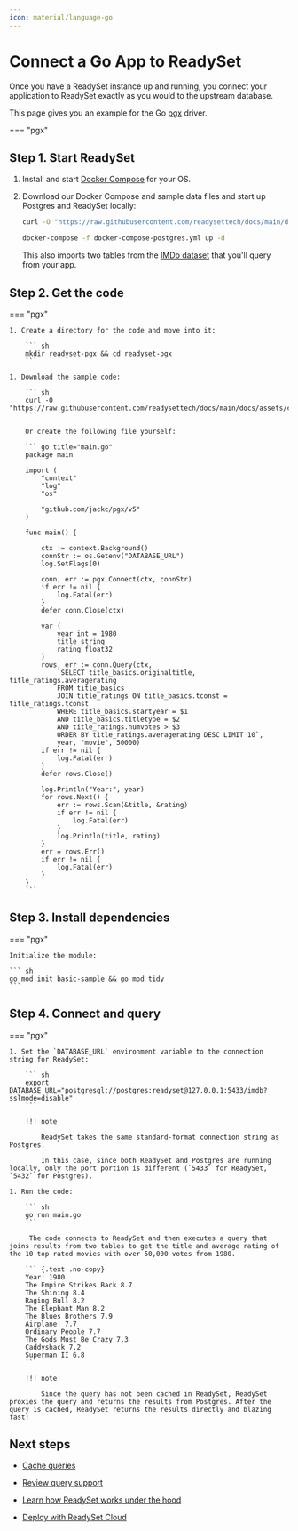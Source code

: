```yaml
---
icon: material/language-go
---
```


# Connect a Go App to ReadySet

Once you have a ReadySet instance up and running, you connect your application to ReadySet exactly as you would to the upstream database.

This page gives you an example for the Go [pgx](https://github.com/jackc/pgx) driver.

=== "pgx"

## Step 1. Start ReadySet

1. Install and start [Docker Compose](https://docs.docker.com/engine/install/) for your OS.

1. Download our Docker Compose and sample data files and start up Postgres and ReadySet locally:

   ```sh
   curl -O "https://raw.githubusercontent.com/readysettech/docs/main/docs/assets/{docker-compose-postgres.yml,imdb-postgres.sql}"
   ```

   ```sh
   docker-compose -f docker-compose-postgres.yml up -d
   ```

   This also imports two tables from the [IMDb dataset](https://www.imdb.com/interfaces/) that you'll query from your app.

## Step 2. Get the code

=== "pgx"

    1. Create a directory for the code and move into it:

        ``` sh
        mkdir readyset-pgx && cd readyset-pgx
        ```

    1. Download the sample code:

        ``` sh
        curl -O "https://raw.githubusercontent.com/readysettech/docs/main/docs/assets/code/pgx/main.go"
        ```

        Or create the following file yourself:

        ``` go title="main.go"
        package main

        import (
            "context"
            "log"
            "os"

            "github.com/jackc/pgx/v5"
        )

        func main() {

            ctx := context.Background()
            connStr := os.Getenv("DATABASE_URL")
            log.SetFlags(0)

            conn, err := pgx.Connect(ctx, connStr)
            if err != nil {
                log.Fatal(err)
            }
            defer conn.Close(ctx)

            var (
                year int = 1980
                title string
                rating float32
            )
            rows, err := conn.Query(ctx,
                `SELECT title_basics.originaltitle, title_ratings.averagerating
                FROM title_basics
                JOIN title_ratings ON title_basics.tconst = title_ratings.tconst
                WHERE title_basics.startyear = $1
                AND title_basics.titletype = $2
                AND title_ratings.numvotes > $3
                ORDER BY title_ratings.averagerating DESC LIMIT 10`,
                year, "movie", 50000)
            if err != nil {
                log.Fatal(err)
            }
            defer rows.Close()

            log.Println("Year:", year)
            for rows.Next() {
                err := rows.Scan(&title, &rating)
                if err != nil {
                    log.Fatal(err)
                }
                log.Println(title, rating)
            }
            err = rows.Err()
            if err != nil {
                log.Fatal(err)
            }
        }
        ```

## Step 3. Install dependencies

=== "pgx"

    Initialize the module:

    ``` sh
    go mod init basic-sample && go mod tidy
    ```

## Step 4. Connect and query

=== "pgx"

    1. Set the `DATABASE_URL` environment variable to the connection string for ReadySet:

        ``` sh
        export DATABASE_URL="postgresql://postgres:readyset@127.0.0.1:5433/imdb?sslmode=disable"
        ```

        !!! note

            ReadySet takes the same standard-format connection string as Postgres.

            In this case, since both ReadySet and Postgres are running locally, only the port portion is different (`5433` for ReadySet, `5432` for Postgres).

    1. Run the code:

        ``` sh
        go run main.go
        ```

         The code connects to ReadySet and then executes a query that joins results from two tables to get the title and average rating of the 10 top-rated movies with over 50,000 votes from 1980.

        ``` {.text .no-copy}
        Year: 1980
        The Empire Strikes Back 8.7
        The Shining 8.4
        Raging Bull 8.2
        The Elephant Man 8.2
        The Blues Brothers 7.9
        Airplane! 7.7
        Ordinary People 7.7
        The Gods Must Be Crazy 7.3
        Caddyshack 7.2
        Superman II 6.8
        ```

        !!! note

            Since the query has not been cached in ReadySet, ReadySet proxies the query and returns the results from Postgres. After the query is cached, ReadySet returns the results directly and blazing fast!

## Next steps

- [Cache queries](/cache/cache-queries.md)

- [Review query support](/reference/sql-support.md)

- [Learn how ReadySet works under the hood](/concepts/overview.md)

- [Deploy with ReadySet Cloud](/deploy/deploy-readyset-cloud.md)
